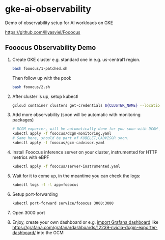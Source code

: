 # gke-ai-observability

Demo of observability setup for AI workloads on GKE

https://github.com/lllyasviel/Fooocus

## Fooocus Observability Demo

1. Create GKE cluster e.g. standard one in e.g. us-central1 region.

   ```bash
   bash fooocus/1-patched.sh
   ```
   
   Then follow up with the pool: 

   ```bash
   bash fooocus/2.sh
   ```

2. After cluster is up, setup kubectl

    ```bash
    gcloud container clusters get-credentials ${CLUSTER_NAME} --location=${REGION}
    ```

3. Add more observability (soon will be automatic with monitoring packages)

   ```bash
   # DCGM exporter, will be automatically done for you soon with DCGM package.
   kubectl apply -f fooocus/dcgm-monitoring.yaml
   # Same here, should be part of KUBELET,CADVISOR soon.
   kubectl apply -f fooocus/gcm-cadvisor.yaml
   ```
   
4. Install Fooocus inference server on your cluster, instrumented for HTTP metrics with eBPF
   
    ```bash
    kubectl apply -f fooocus/server-instrumented.yaml
    ```

5. Wait for it to come up, in the meantime you can check the logs:

   ```bash
   kubectl logs -f -l app=fooocus
   ```
   
6. Setup port-forwarding

   ```bash
   kubectl port-forward service/fooocus 3000:3000
   ```

7. Open 3000 port
8. Enjoy, create your own dashboard or e.g. [import Grafana dashboard](https://cloud.google.com/monitoring/dashboards/import-grafana-dashboards?_gl=1*aklqpu*_ga*MTQ0MjU0NTc5LjE3MDU2OTg1OTc.*_ga_WH2QY8WWF5*MTcxMDIzOTEwOS4xNi4wLjE3MTAyMzkxMDkuMC4wLjA.&_ga=2.5155379.-144254579.1705698597) like https://grafana.com/grafana/dashboards/12239-nvidia-dcgm-exporter-dashboard/ into the GCM
